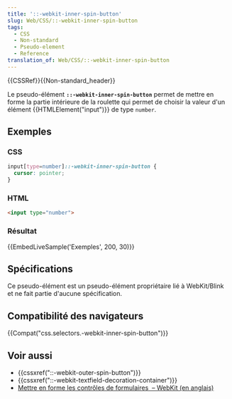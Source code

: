 ```yaml
---
title: '::-webkit-inner-spin-button'
slug: Web/CSS/::-webkit-inner-spin-button
tags:
  - CSS
  - Non-standard
  - Pseudo-element
  - Reference
translation_of: Web/CSS/::-webkit-inner-spin-button
---
```

{{CSSRef}}{{Non-standard_header}}

Le pseudo-élément **`::-webkit-inner-spin-button`** permet de mettre en forme la partie intérieure de la roulette qui permet de choisir la valeur d'un élément {{HTMLElement("input")}} de type `number`.

## Exemples

### CSS

```css
input[type=number]::-webkit-inner-spin-button {
  cursor: pointer;
}
```

### HTML

```html
<input type="number">
```

### Résultat

{{EmbedLiveSample('Exemples', 200, 30)}}

## Spécifications

Ce pseudo-élément est un pseudo-élément propriétaire lié à WebKit/Blink et ne fait partie d'aucune spécification.

## Compatibilité des navigateurs

{{Compat("css.selectors.-webkit-inner-spin-button")}}

## Voir aussi

- {{cssxref("::-webkit-outer-spin-button")}}
- {{cssxref("::-webkit-textfield-decoration-container")}}
- [Mettre en forme les contrôles de formulaires  – WebKit (en anglais)](https://trac.webkit.org/wiki/Styling%20Form%20Controls#inputelement)
